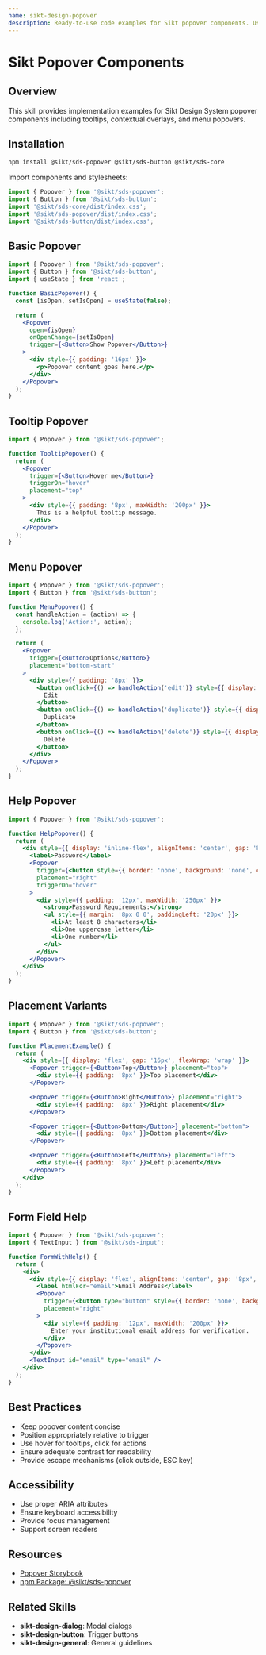 ```yaml
---
name: sikt-design-popover
description: Ready-to-use code examples for Sikt popover components. Use when developers ask "How do I create a popover?", "Show me tooltip examples", "How to implement contextual overlays?", or need popover implementations for help text, menus, or additional information.
---
```


# Sikt Popover Components

## Overview

This skill provides implementation examples for Sikt Design System popover components including tooltips, contextual overlays, and menu popovers.

## Installation

```bash
npm install @sikt/sds-popover @sikt/sds-button @sikt/sds-core
```

Import components and stylesheets:

```js
import { Popover } from '@sikt/sds-popover';
import { Button } from '@sikt/sds-button';
import '@sikt/sds-core/dist/index.css';
import '@sikt/sds-popover/dist/index.css';
import '@sikt/sds-button/dist/index.css';
```

## Basic Popover

```jsx
import { Popover } from '@sikt/sds-popover';
import { Button } from '@sikt/sds-button';
import { useState } from 'react';

function BasicPopover() {
  const [isOpen, setIsOpen] = useState(false);

  return (
    <Popover
      open={isOpen}
      onOpenChange={setIsOpen}
      trigger={<Button>Show Popover</Button>}
    >
      <div style={{ padding: '16px' }}>
        <p>Popover content goes here.</p>
      </div>
    </Popover>
  );
}
```

## Tooltip Popover

```jsx
import { Popover } from '@sikt/sds-popover';

function TooltipPopover() {
  return (
    <Popover
      trigger={<Button>Hover me</Button>}
      triggerOn="hover"
      placement="top"
    >
      <div style={{ padding: '8px', maxWidth: '200px' }}>
        This is a helpful tooltip message.
      </div>
    </Popover>
  );
}
```

## Menu Popover

```jsx
import { Popover } from '@sikt/sds-popover';
import { Button } from '@sikt/sds-button';

function MenuPopover() {
  const handleAction = (action) => {
    console.log('Action:', action);
  };

  return (
    <Popover
      trigger={<Button>Options</Button>}
      placement="bottom-start"
    >
      <div style={{ padding: '8px' }}>
        <button onClick={() => handleAction('edit')} style={{ display: 'block', width: '100%', padding: '8px', textAlign: 'left', border: 'none', background: 'none' }}>
          Edit
        </button>
        <button onClick={() => handleAction('duplicate')} style={{ display: 'block', width: '100%', padding: '8px', textAlign: 'left', border: 'none', background: 'none' }}>
          Duplicate
        </button>
        <button onClick={() => handleAction('delete')} style={{ display: 'block', width: '100%', padding: '8px', textAlign: 'left', border: 'none', background: 'none', color: 'red' }}>
          Delete
        </button>
      </div>
    </Popover>
  );
}
```

## Help Popover

```jsx
import { Popover } from '@sikt/sds-popover';

function HelpPopover() {
  return (
    <div style={{ display: 'inline-flex', alignItems: 'center', gap: '8px' }}>
      <label>Password</label>
      <Popover
        trigger={<button style={{ border: 'none', background: 'none', cursor: 'pointer' }}>ⓘ</button>}
        placement="right"
        triggerOn="hover"
      >
        <div style={{ padding: '12px', maxWidth: '250px' }}>
          <strong>Password Requirements:</strong>
          <ul style={{ margin: '8px 0 0', paddingLeft: '20px' }}>
            <li>At least 8 characters</li>
            <li>One uppercase letter</li>
            <li>One number</li>
          </ul>
        </div>
      </Popover>
    </div>
  );
}
```

## Placement Variants

```jsx
import { Popover } from '@sikt/sds-popover';
import { Button } from '@sikt/sds-button';

function PlacementExample() {
  return (
    <div style={{ display: 'flex', gap: '16px', flexWrap: 'wrap' }}>
      <Popover trigger={<Button>Top</Button>} placement="top">
        <div style={{ padding: '8px' }}>Top placement</div>
      </Popover>

      <Popover trigger={<Button>Right</Button>} placement="right">
        <div style={{ padding: '8px' }}>Right placement</div>
      </Popover>

      <Popover trigger={<Button>Bottom</Button>} placement="bottom">
        <div style={{ padding: '8px' }}>Bottom placement</div>
      </Popover>

      <Popover trigger={<Button>Left</Button>} placement="left">
        <div style={{ padding: '8px' }}>Left placement</div>
      </Popover>
    </div>
  );
}
```

## Form Field Help

```jsx
import { Popover } from '@sikt/sds-popover';
import { TextInput } from '@sikt/sds-input';

function FormWithHelp() {
  return (
    <div>
      <div style={{ display: 'flex', alignItems: 'center', gap: '8px', marginBottom: '8px' }}>
        <label htmlFor="email">Email Address</label>
        <Popover
          trigger={<button type="button" style={{ border: 'none', background: 'none', cursor: 'help' }}>?</button>}
          placement="right"
        >
          <div style={{ padding: '12px', maxWidth: '200px' }}>
            Enter your institutional email address for verification.
          </div>
        </Popover>
      </div>
      <TextInput id="email" type="email" />
    </div>
  );
}
```

## Best Practices

- Keep popover content concise
- Position appropriately relative to trigger
- Use hover for tooltips, click for actions
- Ensure adequate contrast for readability
- Provide escape mechanisms (click outside, ESC key)

## Accessibility

- Use proper ARIA attributes
- Ensure keyboard accessibility
- Provide focus management
- Support screen readers

## Resources

- [Popover Storybook](https://designsystem.sikt.no/storybook/?path=/docs/components-popover--docs)
- [npm Package: @sikt/sds-popover](https://www.npmjs.com/package/@sikt/sds-popover)

## Related Skills

- **sikt-design-dialog**: Modal dialogs
- **sikt-design-button**: Trigger buttons
- **sikt-design-general**: General guidelines
